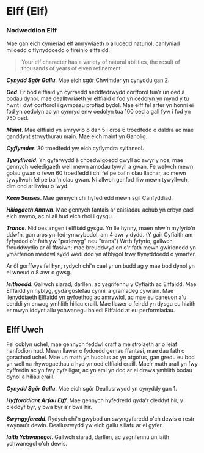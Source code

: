 # Elff (Elf)

### Nodweddion Elff

Mae gan eich cymeriad elf amrywiaeth o alluoedd naturiol, canlyniad miloedd o flynyddoedd o fireinio elffaidd.

>  Your elf character has a variety of natural abilities, the result of thousands of years of elven refinement.

***Cynydd Sgôr Gallu***. Mae eich sgôr Chwimder yn cynyddu gan 2.

***Oed***. Er bod elffiaid yn cyrraedd aeddfedrwydd corfforol tua'r un oed â bodau dynol, mae dealltwriaeth yr elffiaid o fod yn oedolyn yn mynd y tu hwnt i dwf corfforol i gwmpasu profiad bydol. Mae elff fel arfer yn honni ei fod yn oedolyn ac yn cymryd enw oedolyn tua 100 oed a gall fyw i fod yn 750 oed.

***Maint***. Mae elffiaid yn amrywio o dan 5 i dros 6 troedfedd o daldra ac mae ganddynt strwythurau main. Mae eich maint yn Ganolig.

***Cyflymder***. 30 troedfedd yw eich cyflymdra sylfaneol.

***Tywyllweld***. Yn gyfarwydd â choedwigoedd gwyll ac awyr y nos, mae gennych weledigaeth well mewn amodau tywyll a gwan. Fe welwch mewn golau gwan o fewn 60 troedfedd i chi fel pe bai'n olau llachar, ac mewn tywyllwch fel pe bai'n olau gwan. Ni allwch ganfod lliw mewn tywyllwch, dim ond arlliwiau o lwyd.

***Keen Senses***. Mae gennych chi hyfedredd mewn sgil Canfyddiad.

***Hiliogaeth Annwn***. Mae gennych fantais ar caisiadau achub yn erbyn cael eich swyno, ac ni all hud eich rhoi i gysgu.

***Trance***. Nid oes angen i elffiaid gysgu. Yn lle hynny, maen nhw'n myfyrio'n ddwfn, gan aros yn lled-ymwybodol, am 4 awr y dydd. (Y gair Cyfiaith am fyfyrdod o'r fath yw "perlewyg" neu "trans") Wrth fyfyrio, gallwch freuddwydio ar ôl ffasiwn; mae breuddwydion o'r fath mewn gwirionedd yn ymarferion meddwl sydd wedi dod yn atblygol trwy flynyddoedd o ymarfer.

Ar ôl gorffwys fel hyn, rydych chi'n cael yr un budd ag y mae bod dynol yn ei wneud o 8 awr o gwsg.

***Ieithoedd***. Gallwch siarad, darllen, ac ysgrifennu y Cyfiaith ac Elffaidd. Mae Elffaidd yn hyblyg, gyda goslefau cynnil a gramadeg cywrain. Mae llenyddiaeth Elffaidd yn gyfoethog ac amrywiol, ac mae eu caneuon a'u cerddi yn enwog ymhlith hiliau eraill. Mae llawer o feirdd yn dysgu eu hiaith er mwyn iddynt allu ychwanegu baledi Elffaidd at eu performiadau.

## Elff Uwch

Fel coblyn uchel, mae gennych feddwl craff a meistrolaeth ar o leiaf hanfodion hud. Mewn llawer o fydoedd gemau ffantasi, mae dau fath o gorachod uchel. Mae un math yn hudolus ac yn atgofus, gan gredu eu bod yn well na rhywogaethau a hyd yn oed elffiaid eraill. Mae'r math arall yn fwy cyffredin ac yn fwy cyfeillgar, ac yn aml yn dod ar ei draws ymhlith bodau dynol a hiliau eraill.

***Cynydd Sgôr Gallu***. Mae eich sgôr Deallusrwydd yn cynyddy gan 1.

***Hyfforddiant Arfau Elff***. Mae gennych hyfedredd gyda'r cleddyf hir, y cleddyf byr, y bwa byr a'r bwa hir.

***Swyngyfaredd***. Rydych chi'n gwybod un swyngyfaredd o'ch dewis o restr swynau'r dewin. Deallusrwydd yw eich gallu sillafu ar ei gyfer.

***Iaith Ychwanegol***. Gallwch siarad, darllen, ac ysgrifennu un iaith ychwanegol o'ch dewis.